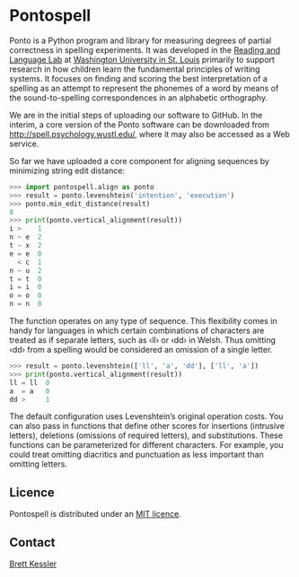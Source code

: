 Pontospell
==========

Ponto is a Python program and library for measuring degrees of partial correctness in spelling experiments.
It was developed in the [Reading and Language Lab] at [Washington University in St. Louis] primarily to support research in how children learn the fundamental principles of writing systems.
It focuses on finding and scoring the best interpretation of a spelling as an attempt to represent the phonemes of a word by means of the sound-to-spelling correspondences in an alphabetic orthography.

  [Reading and Language Lab]: http://pages.wustl.edu/readingandlanguagelab "RLL home page"
  [Washington University in St. Louis]: http://wustl.edu/ "WUStL home page"

We are in the initial steps of uploading our software to GitHub.
In the interim, a core version of the Ponto software can be downloaded from http://spell.psychology.wustl.edu/, where it may also be accessed as a Web service.

So far we have uploaded a core component for aligning sequences by minimizing string edit distance:

``` python
>>> import pontospell.align as ponto
>>> result = ponto.levenshtein('intention', 'execution')
>>> ponto.min_edit_distance(result)
8
>>> print(ponto.vertical_alignment(result))
i >    1
n ~ e  2
t ~ x  2
e = e  0
  < c  1
n ~ u  2
t = t  0
i = i  0
o = o  0
n = n  0
```

The function operates on any type of sequence.
This flexibility comes in handy for languages in which certain combinations of characters are treated as if separate letters, such as ‹ll› or ‹dd› in Welsh.
Thus omitting ‹dd› from a spelling would be considered an omission of a single letter.

``` python
>>> result = ponto.levenshtein(['ll', 'a', 'dd'], ['ll', 'a'])
>>> print(ponto.vertical_alignment(result))
ll = ll  0
a  = a   0
dd >     1
```

The default configuration uses Levenshtein’s original operation costs.
You can also pass in functions that define other scores for insertions (intrusive letters), deletions (omissions of required letters), and substitutions.
These functions can be parameterized for different characters.
For example, you could treat omitting diacritics and punctuation as less important than omitting letters.

Licence
-------

Pontospell is distributed under an [MIT licence].

  [MIT licence]: ./LICENSE

Contact
-------

[Brett Kessler]

  [Brett Kessler]: http://spell.psychology.wustl.edu/bkessler.html




